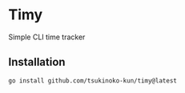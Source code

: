 # Timy

Simple CLI time tracker

## Installation

```
go install github.com/tsukinoko-kun/timy@latest
```
